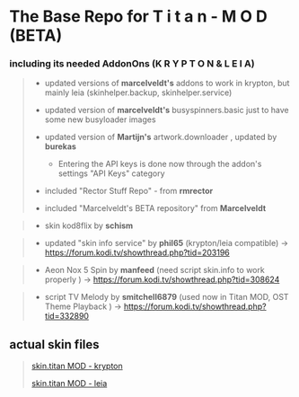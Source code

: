 # The Base Repo for **T i t a n - M O D (BETA)**


### including its needed AddonOns **(K R Y P T O N**   &  **L E I A)**
 
> - updated versions of **marcelveldt's** addons to work in krypton, but mainly leia (skinhelper.backup, skinhelper.service)
>
> - updated version  of **marcelveldt's** busyspinners.basic just to have some new busyloader images
>
> - updated version  of **Martijn's** artwork.downloader , updated by **burekas**
>      - Entering the API keys is done now through the addon's settings "API Keys" category
>
> - included "Rector Stuff Repo" - from **rmrector**
>
> - included "Marcelveldt's BETA repository" from **Marcelveldt**

> - skin kod8flix by **schism**

> - updated "skin info service" by **phil65** (krypton/leia compatible) -> https://forum.kodi.tv/showthread.php?tid=203196

> - Aeon Nox 5 Spin by **manfeed** (need script skin.info to work properly ) -> https://forum.kodi.tv/showthread.php?tid=308624

> - script TV Melody by **smitchell6879** (used now in Titan MOD, OST Theme Playback ) -> https://forum.kodi.tv/showthread.php?tid=332890


## actual skin files
> [skin.titan MOD - krypton](https://github.com/marduklev/skin.titan.krypton.mod/)
> 	
> [skin.titan MOD - leia](https://github.com/marduklev/skin.titan.mod.beta.leia/)
